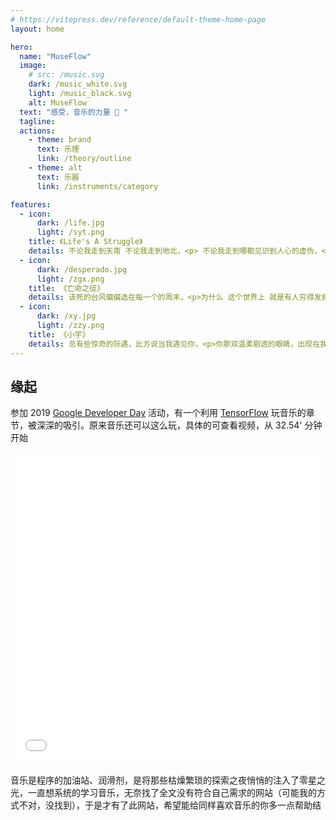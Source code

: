 ```yaml
---
# https://vitepress.dev/reference/default-theme-home-page
layout: home

hero:
  name: "MuseFlow"
  image:
    # src: /music.svg
    dark: /music_white.svg
    light: /music_black.svg
    alt: MuseFlow
  text: "感受，音乐的力量 🎸 "
  tagline: 
  actions:
    - theme: brand
      text: 乐理
      link: /theory/outline
    - theme: alt
      text: 乐器
      link: /instruments/category

features:
  - icon:
      dark: /life.jpg
      light: /syt.png
    title: 《Life's A Struggle》
    details: 不论我走到天南 不论我走到地北，<p> 不论我走到哪都见识到人心的虚伪，<p> It's kinda funny 在人的眼里只有 Money，<p> 外表好像要帮你 却只是想帮他自己，<p> 笑容可掬的脸后面 谁知道是个狼心狗肺，<p> 连朋友都能背叛 因为只有名利合他口味，<p> 她说她爱你的时候讲的是问心无愧，<p> 搞不好她爱的是你身后的荣华富贵
  - icon:
      dark: /desperado.jpg
      light: /zgx.png
    title: 《亡命之徒》
    details: 该死的台风偏偏选在每一个的周末，<p>为什么 这个世界上 就是有人穷得发疯，<p>有人富有 把钞票当作了枕头，<p>为什么 新闻里 鼻酸故事 只为了，<p>偷面包给妈妈 充饥的小偷，<p>为什么 一百个为什么，<p>变成一千个 一万个 十万个 为什么，<p>为什么 我想破头写不出个鸟 念念念<p>我为了什么
  - icon:
      dark: /xy.jpg
      light: /zzy.png
    title: 《小宇》
    details: 总有些惊奇的际遇，比方说当我遇见你，<p>你那双温柔剔透的眼睛，出现在我梦里，<p>我的爱就像一片云，<p>在你的天空无处停，<p>多渴望化成阵阵的小雨，<p>滋润你心中的土地，<p>不管 未来 会怎么样，<p>至少我们现在很开心，<p>不管 结局 会怎么样，<p>至少想念的人是你
---
```


## 缘起

参加 2019 [Google Developer Day](https://events.google.cn/intl/zh-CN/developerdays2019/) 活动，有一个利用 [TensorFlow](https://www.tensorflow.org) 玩音乐的章节，被深深的吸引。原来音乐还可以这么玩，具体的可查看视频，从 32.54' 分钟开始

<iframe
  src="//player.bilibili.com/player.html?aid=68131431&bvid=BV1BJ411w7Sr&autoplay=0&t=1980&cid=118090273&page=1&high_quality=1&danmaku=1"
  allowfullscreen="allowfullscreen"
  width="100%" height="500" scrolling="no" frameborder="0"
  sandbox="allow-top-navigation allow-same-origin allow-forms allow-scripts">
</iframe>

音乐是程序的加油站、润滑剂，是将那些枯燥繁琐的探索之夜悄悄的注入了零星之光，一直想系统的学习音乐，无奈找了全文没有符合自己需求的网站（可能我的方式不对，没找到），于是才有了此网站，希望能给同样喜欢音乐的你多一点帮助结
